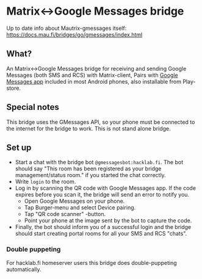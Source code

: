 # Matrix<->Google Messages bridge

Up to date info about Mautrix-gmessages itself: <https://docs.mau.fi/bridges/go/gmessages/index.html>

## What?

An Matrix<->Google Messages bridge for receiving and sending Google Messages (both SMS and RCS) with Matrix-client, Pairs with [Google Messages app](https://play.google.com/store/apps/details?id=com.google.android.apps.messaging) included in most Android phones, also installable from Play-store.

## Special notes
This bridge uses the GMessages API, so your phone must be connected to the internet for the bridge to work. This is not stand alone bridge.

## Set up
- Start a chat with the bridge bot `@gmessagesbot:hacklab.fi`. The bot should say "This room has been registered as your bridge management/status room." if you started the chat correctly.
- Write `login` to the room.
- Log in by scanning the QR code with Google Messages app. If the code expires before you scan it, the bridge will send an error to notify you.
  - Open Google Messages on your phone.
  - Tap Burger-menu and select Device pairing.
  - Tap "QR code scanner" -button.
  - Point your phone at the image sent by the bot to capture the code.
- Finally, the bot should inform you of a successful login and the bridge should start creating portal rooms for all your SMS and RCS "chats".

### Double puppeting

For hacklab.fi homeserver users this bridge does double-puppeting automatically.
